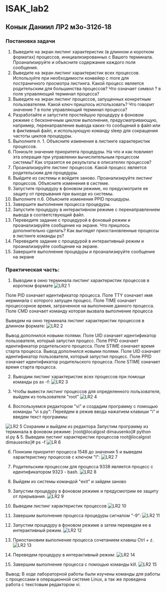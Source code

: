 # ISAK_lab2
## Конык Даниил ЛР2 м3о-312б-18

### Постановка задачи
1. Выведите на экран листинг характеристик (в длинном и коротком форматах) процессов, инициализированных с Вашего терминала. Проанализируйте и объясните содержание каждого поля сообщения.
2. Выведите на экран листинг характеристик всех процессов. Используйте при необходимости конвейер с more для постраничного просмотра листинга. Какой процесс является родительским для большинства процессов? Что означает символ ? в поле управляющий терминал процесса?
3. Выведите на экран листинг процессов, запущенных конкретным пользователем. Какой ключ пришлось использовать? Что говорит значение ? в поле управляющий терминал процесса?
4. Разработайте и запустите простейшую процедуру в фоновом режиме с бесконечным циклом выполнения, предусматривающую, например, перенаправление вывода каких-то сообщений в файл или в фиктивный файл, и использующую команду sleep для сокращения частоты циклов процедуры.
5. Выполните п. 1. Объясните изменения в листинге характеристик процессов.
6. Понизьте значение приоритета процедуры. На что и как повлияет эта операция при управлении вычислительным процессом системы? Как отразятся ее результаты в описателях процессов?
7. Проанализируйте листинг процессов. Какой процесс является родительским для процедуры.
8. Выйдите из системы и войдите заново. Проанализируйте листинг процессов. Объясните изменения в системе.
9. Запустите процедуру в фоновом режиме, но предусмотрите ее защиту от прерывания при выходе из системы.
10. Выполните п.6. Объясните изменения PPID процедуры.
11. Завершите выполнение процесса процедуры.
12. Запустите процедуру в интерактивном режиме с перенаправлением вывода в соответствующий файл.
13. Переведите задание с процедурой в фоновый режим и проанализируйте сообщение на экране. Что пришлось дополнительно сделать? Как выглядят приостановленные процессы в листинге команды ps?
14. Переведите задание с процедурой в интерактивный режим и проанализируйте сообщение на экране.
15. Завершите выполнение процедуры и проанализируйте сообщение на экране

### Практическая часть:
1. Выводим в окно терминала листинг характеристик процессов в коротком формате 
![LR2 1](https://user-images.githubusercontent.com/68114174/121707609-67a02b80-cadf-11eb-86fe-740e4c7c9fda.png)

Поле PID означает идентификатор процесса. Поле TTY означает имя иерминала с которого запущен процесс. Поле TIME означает процессорное время, затраченное на выполнение данного процесса. Поле CMD означает команду которая вызвала выполнение процесса

Выведем на окно терминала листинг характеристик процессов в длинном формате:
![LR2 2](https://user-images.githubusercontent.com/68114174/121707897-b77ef280-cadf-11eb-9488-77097c9be5fb.png)

Вывод дополнился новыми полями. Поле UID означает идентификатор пользователя, который запустил процесс. Поле PPID означает идентификатор родительского процесса. Поле STIME означает время старта процесса. Вывод дополнился новыми полями. Поле UID означает идентификатор пользователя, который запустил процесс. Поле PPID означает идентификатор родительского процесса. Поле STIME означает время старта процесса.

2. Выводим листинг характеристик всех процессов при помощи команды ps ax -f:
![LR2 3](https://user-images.githubusercontent.com/68114174/121708102-e4330a00-cadf-11eb-8849-6a8ba10735f0.png)

3. Чтобы вывести листинг процессов для определенного пользователя, выйдем из пользователя "root" 
![LR2 4](https://user-images.githubusercontent.com/68114174/121708343-23615b00-cae0-11eb-93f5-a16a300f1483.png)

4. Воспользуемся редактором "vi" и создадим программу с помощью команды "vi s.py": Перейдем в режив ввода нажатием клавиши "i" и введем текст программы:

![LR2 5](https://user-images.githubusercontent.com/68114174/121708388-2f4d1d00-cae0-11eb-8d5a-425b3a6e615b.png)
Сохраним и выйдем из редактора
Запустим программу из терминала в фоновом режиме: [root@localgost dimausenko]# python sl.py & 
5. Выведем листинг характеристик процессов root@localgost dimausenko]# ps -f
![LR 6](https://user-images.githubusercontent.com/68114174/121723896-c8cffb00-caef-11eb-8d29-3a731c057336.png)

6. Понизим приоритет процесса 1548 до значения 5 и выведем характеристику процессов с ключом "l":
![LR2 7](https://user-images.githubusercontent.com/68114174/121724089-0cc30000-caf0-11eb-9a6e-cee67e4b6594.png)

7. Родительским процессом для процесса 9338 является процесс с идентификатором 9323 - bash.
 ![LR2 8](https://user-images.githubusercontent.com/68114174/121724161-27957480-caf0-11eb-88af-b18787db1ca1.png)

8. Выйдем из системы командой "exit" и зайдем заново 
9. Запустим процедуру в фоновом режиме и предусмотрим ее защиту от прерывания.
![LR2 9](https://user-images.githubusercontent.com/68114174/121724378-72af8780-caf0-11eb-9e1a-b64ae2eae700.png)

10. Выведим листинг характеристик процессов
![LR2 10](https://user-images.githubusercontent.com/68114174/121724402-7d6a1c80-caf0-11eb-8676-3ac8524ae150.png)

11. Завершим выполнение процесса процедуры сигналом "-9":
![LR2 11](https://user-images.githubusercontent.com/68114174/121724419-878c1b00-caf0-11eb-9d8a-b10717546e7f.png)

12. Запустим процедуру в фоновом режиме а затем переведем ее в интерактивный режим.
![LR2 12](https://user-images.githubusercontent.com/68114174/121724460-97a3fa80-caf0-11eb-91f3-4ac9f95e4599.png)

13. Приостановим выполнение процесса сочетанием клавиш Ctrl + z. 
![LR2 13](https://user-images.githubusercontent.com/68114174/121724534-aab6ca80-caf0-11eb-98d8-fbd72a0db3df.png)

14. Переведем процедуру в интерактивный режим:
![LR2 14](https://user-images.githubusercontent.com/68114174/121724598-c4581200-caf0-11eb-979d-831fac55d482.png)

15. Завершим выполнение процесса с помощью команды kill. 
![LR2 15](https://user-images.githubusercontent.com/68114174/121724617-cae68980-caf0-11eb-8e86-e13b0a9d7b6e.png)

Вывод: В ходе лабораторной работы были изучены команды для работы с процессами в операционной системе Linux, а так же проведена работа с текстовым редактором vi.
